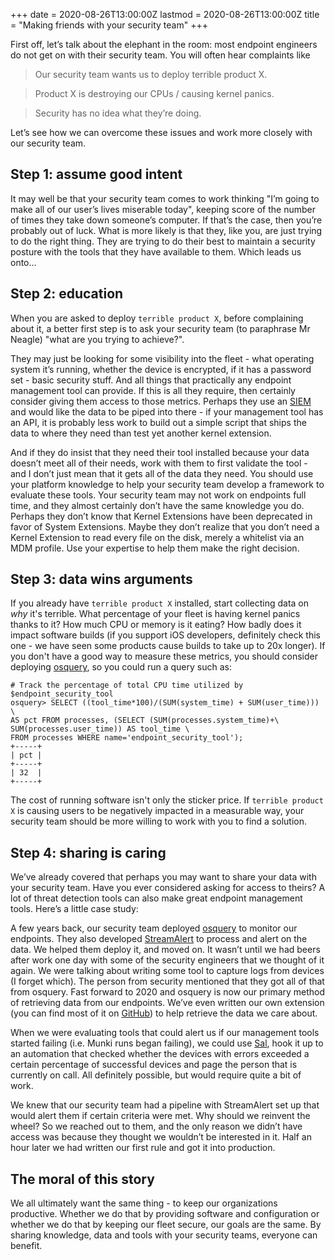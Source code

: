 +++
date = 2020-08-26T13:00:00Z
lastmod = 2020-08-26T13:00:00Z
title = "Making friends with your security team"
+++

First off, let’s talk about the elephant in the room: most endpoint engineers do not get on with their security team. You will often hear complaints like

> Our security team wants us to deploy terrible product X.

> Product X is destroying our CPUs / causing kernel panics.

> Security has no idea what they’re doing.

Let’s see how we can overcome these issues and work more closely with our security team.

## Step 1: assume good intent

It may well be that your security team comes to work thinking "I’m going to make all of our user’s lives miserable today", keeping score of the number of times they take down someone’s computer. If that’s the case, then you’re probably out of luck. What is more likely is that they, like you, are just trying to do the right thing. They are trying to do their best to maintain a security posture with the tools that they have available to them. Which leads us onto...

## Step 2: education

When you are asked to deploy `terrible product X`, before complaining about it, a better first step is to ask your security team (to paraphrase Mr Neagle) "what are you trying to achieve?".

They may just be looking for some visibility into the fleet - what operating system it’s running, whether the device is encrypted, if it has a password set - basic security stuff. And all things that practically any endpoint management tool can provide. If this is all they require, then certainly consider giving them access to those metrics. Perhaps they use an [SIEM](https://en.wikipedia.org/wiki/Security_information_and_event_management) and would like the data to be piped into there - if your management tool has an API, it is probably less work to build out a simple script that ships the data to where they need than test yet another kernel extension.

And if they do insist that they need their tool installed because your data doesn’t meet all of their needs, work with them to first validate the tool - and I don’t just mean that it gets all of the data they need. You should use your platform knowledge to help your security team develop a framework to evaluate these tools. Your security team may not work on endpoints full time, and they almost certainly don’t have the same knowledge you do. Perhaps they don’t know that Kernel Extensions have been deprecated in favor of System Extensions. Maybe they don’t realize that you don’t need a Kernel Extension to read every file on the disk, merely a whitelist via an MDM profile. Use your expertise to help them make the right decision.

## Step 3: data wins arguments

If you already have `terrible product X` installed, start collecting data on _why_ it's terrible. What percentage of your fleet is having kernel panics thanks to it? How much CPU or memory is it eating? How badly does it impact software builds (if you support iOS developers, definitely check this one - we have seen some products cause builds to take up to 20x longer). If you don't have a good way to measure these metrics, you should consider deploying [osquery](https://osquery.io/), so you could run a query such as:

```
# Track the percentage of total CPU time utilized by $endpoint_security_tool
osquery> SELECT ((tool_time*100)/(SUM(system_time) + SUM(user_time))) \
AS pct FROM processes, (SELECT (SUM(processes.system_time)+\
SUM(processes.user_time)) AS tool_time \
FROM processes WHERE name='endpoint_security_tool');
+-----+
| pct |
+-----+
| 32  |
+-----+
```

The cost of running software isn't only the sticker price. If `terrible product X` is causing users to be negatively impacted in a measurable way, your security team should be more willing to work with you to find a solution.

## Step 4: sharing is caring

We’ve already covered that perhaps you may want to share your data with your security team. Have you ever considered asking for access to theirs? A lot of threat detection tools can also make great endpoint management tools. Here’s a little case study:

A few years back, our security team deployed [osquery](https://osquery.io/) to monitor our endpoints. They also developed [StreamAlert](https://www.streamalert.io/) to process and alert on the data. We helped them deploy it, and moved on. It wasn’t until we had beers after work one day with some of the security engineers that we thought of it again. We were talking about writing some tool to capture logs from devices (I forget which). The person from security mentioned that they got all of that from osquery. Fast forward to 2020 and osquery is now our primary method of retrieving data from our endpoints. We’ve even written our own extension (you can find most of it on [GitHub](https://github.com/macadmins/osquery-extension)) to help retrieve the data we care about.

When we were evaluating tools that could alert us if our management tools started failing (i.e. Munki runs began failing), we could use [Sal](https://github.com/salopensource/sal), hook it up to an automation that checked whether the devices with errors exceeded a certain percentage of successful devices and page the person that is currently on call. All definitely possible, but would require quite a bit of work.

We knew that our security team had a pipeline with StreamAlert set up that would alert them if certain criteria were met. Why should we reinvent the wheel? So we reached out to them, and the only reason we didn’t have access was because they thought we wouldn’t be interested in it. Half an hour later we had written our first rule and got it into production.

## The moral of this story

We all ultimately want the same thing - to keep our organizations productive. Whether we do that by providing software and configuration or whether we do that by keeping our fleet secure, our goals are the same. By sharing knowledge, data and tools with your security teams, everyone can benefit.
